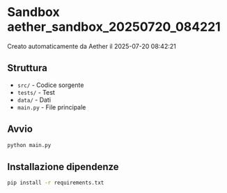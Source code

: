 # Sandbox aether_sandbox_20250720_084221

Creato automaticamente da Aether il 2025-07-20 08:42:21

## Struttura
- `src/` - Codice sorgente
- `tests/` - Test
- `data/` - Dati
- `main.py` - File principale

## Avvio
```bash
python main.py
```

## Installazione dipendenze
```bash
pip install -r requirements.txt
```
